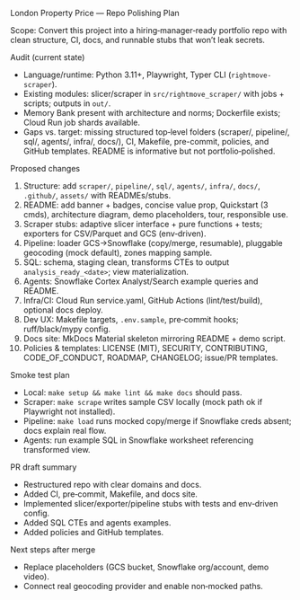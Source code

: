 London Property Price — Repo Polishing Plan

Scope: Convert this project into a hiring‑manager‑ready portfolio repo with clean structure, CI, docs, and runnable stubs that won’t leak secrets.

Audit (current state)
- Language/runtime: Python 3.11+, Playwright, Typer CLI (`rightmove-scraper`).
- Existing modules: slicer/scraper in `src/rightmove_scraper/` with jobs + scripts; outputs in `out/`.
- Memory Bank present with architecture and norms; Dockerfile exists; Cloud Run job shards available.
- Gaps vs. target: missing structured top‑level folders (scraper/, pipeline/, sql/, agents/, infra/, docs/), CI, Makefile, pre-commit, policies, and GitHub templates. README is informative but not portfolio‑polished.

Proposed changes
1) Structure: add `scraper/`, `pipeline/`, `sql/`, `agents/`, `infra/`, `docs/`, `.github/`, `assets/` with READMEs/stubs.
2) README: add banner + badges, concise value prop, Quickstart (3 cmds), architecture diagram, demo placeholders, tour, responsible use.
3) Scraper stubs: adaptive slicer interface + pure functions + tests; exporters for CSV/Parquet and GCS (env‑driven).
4) Pipeline: loader GCS→Snowflake (copy/merge, resumable), pluggable geocoding (mock default), zones mapping sample.
5) SQL: schema, staging clean, transforms CTEs to output `analysis_ready_<date>`; view materialization.
6) Agents: Snowflake Cortex Analyst/Search example queries and README.
7) Infra/CI: Cloud Run service.yaml, GitHub Actions (lint/test/build), optional docs deploy.
8) Dev UX: Makefile targets, `.env.sample`, pre‑commit hooks; ruff/black/mypy config.
9) Docs site: MkDocs Material skeleton mirroring README + demo script.
10) Policies & templates: LICENSE (MIT), SECURITY, CONTRIBUTING, CODE_OF_CONDUCT, ROADMAP, CHANGELOG; issue/PR templates.

Smoke test plan
- Local: `make setup && make lint && make docs` should pass.
- Scraper: `make scrape` writes sample CSV locally (mock path ok if Playwright not installed).
- Pipeline: `make load` runs mocked copy/merge if Snowflake creds absent; docs explain real flow.
- Agents: run example SQL in Snowflake worksheet referencing transformed view.

PR draft summary
- Restructured repo with clear domains and docs.
- Added CI, pre‑commit, Makefile, and docs site.
- Implemented slicer/exporter/pipeline stubs with tests and env‑driven config.
- Added SQL CTEs and agents examples.
- Added policies and GitHub templates.

Next steps after merge
- Replace placeholders (GCS bucket, Snowflake org/account, demo video).
- Connect real geocoding provider and enable non‑mocked paths.


